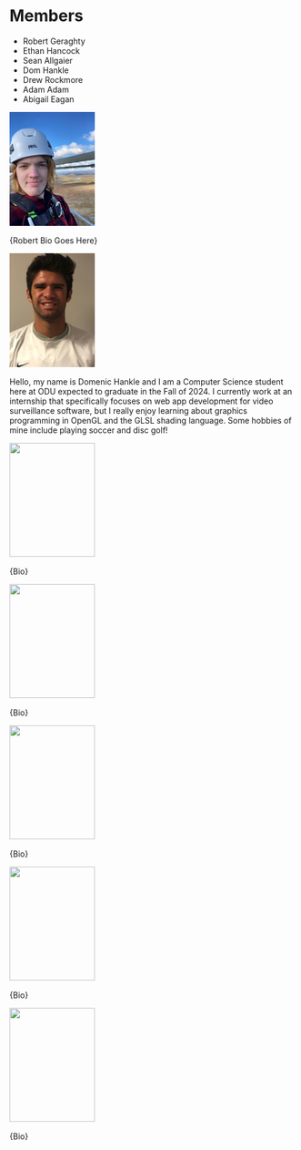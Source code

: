 # Members
- Robert Geraghty
- Ethan Hancock
- Sean Allgaier
- Dom Hankle
- Drew Rockmore
- Adam Adam
- Abigail Eagan

<img src="RobertGeraghty.jpg" style="width: 150px; height: 200px;">

{Robert Bio Goes Here}

<img src="DomHankle.png" style="width: 150px; height: 200px;">

Hello, my name is Domenic Hankle and I am a Computer Science student here at ODU expected to graduate in the Fall of 2024.
I currently work at an internship that specifically focuses on web app development for video surveillance software, but I
really enjoy learning about graphics programming in OpenGL and the GLSL shading language. Some hobbies of mine include playing soccer and disc golf!

<img src="" style="width: 150px; height: 200px;">

{Bio}

<img src="" style="width: 150px; height: 200px;">

{Bio}

<img src="" style="width: 150px; height: 200px;">

{Bio}

<img src="" style="width: 150px; height: 200px;">

{Bio}

<img src="" style="width: 150px; height: 200px;">

{Bio}
